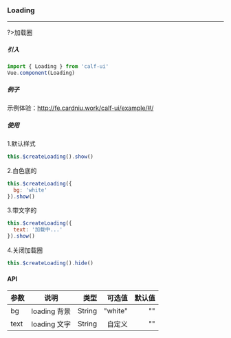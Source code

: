 ### Loading

---

?>加载圈

##### 引入

```javascript
import { Loading } from 'calf-ui'
Vue.component(Loading)
```

##### 例子

示例体验：http://fe.cardniu.work/calf-ui/example/#/

##### 使用

1.默认样式

```js
this.$createLoading().show()
```

2.白色底的

```js
this.$createLoading({
  bg: 'white'
}).show()
```

3.带文字的

```js
this.$createLoading({
  text: '加载中...'
}).show()
```

4.关闭加载圈

```js
this.$createLoading().hide()
```

#### API

| 参数 |     说明     |   类型 |  可选值 | 默认值 |
| ---- | :----------: | -----: | ------: | -----: |
| bg   | loading 背景 | String | "white" |     "" |
| text | loading 文字 | String |  自定义 |     "" |

